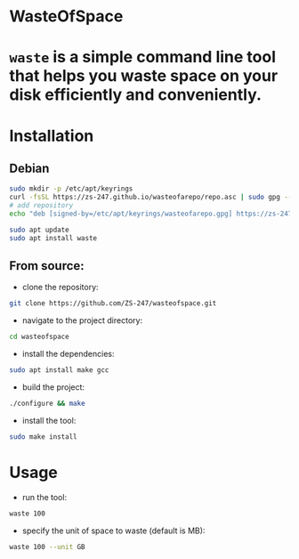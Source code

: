 # WasteOfSpace

# `waste` is a simple command line tool that helps you waste space on your disk efficiently and conveniently.

# Installation
## Debian
```bash
sudo mkdir -p /etc/apt/keyrings
curl -fsSL https://zs-247.github.io/wasteofarepo/repo.asc | sudo gpg --dearmor -o /etc/apt/keyrings/wasteofarepo.gpg
# add repository
echo "deb [signed-by=/etc/apt/keyrings/wasteofarepo.gpg] https://zs-247.github.io/wasteofarepo bookworm main" | sudo tee /etc/apt/sources.list.d/wasteofarepo.list
```
```bash
sudo apt update
sudo apt install waste
```
## From source:
-  clone the repository:
```bash
git clone https://github.com/ZS-247/wasteofspace.git
```
-  navigate to the project directory:
```bash
cd wasteofspace
```
- install the dependencies:
```bash
sudo apt install make gcc
```
- build the project:
```bash
./configure && make
```
- install the tool:
```bash
sudo make install
```
# Usage
-  run the tool:
```bash
waste 100
```
-  specify the unit of space to waste (default is MB): 
```bash
waste 100 --unit GB
```
